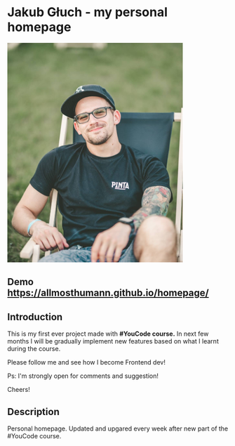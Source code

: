 # Jakub Głuch - my personal homepage

<img src="https://github.com/AllmostHumann/homepage/blob/main/images/profilowe.jpg?raw=true" height="500"/>

## Demo https://allmosthumann.github.io/homepage/

## Introduction

This is my first ever project made with <b>#YouCode course.</b> In next few months I will be gradually implement new features based on what I learnt during the course. 

Please follow me and see how I become Frontend dev! 

Ps: I'm strongly open for comments and suggestion!

Cheers!

## Description 

Personal homepage. Updated and upgared every week after new part of the #YouCode course. 
